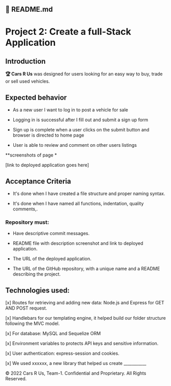 ## 📖 README.md

# Project 2: Create a full-Stack Application

##  Introduction
**🏆 Cars R Us** was designed for users looking for an easy way to buy, trade or sell used vehicles. 


## Expected behavior

- As a new user I want to log in to post a vehicle for sale

- Logging in is successful after I fill out and submit a sign up form 

- Sign up is complete when a user clicks on the submit button and browser is directed to home page 

- User is able to review and comment on other users listings 

**screenshots of page * 

[link to deployed application goes here]


## Acceptance Criteria
* It's done when I have created a file structure and proper naming syntax. 
  
* It's done when I have named all functions, indentation, quality comments,.


### Repository must:
- Have descriptive commit messages.

- README file with description screenshot and link to deployed application.

- The URL of the deployed application.

- The URL of the GitHub repository, with a unique name and a README describing the project.


## Technologies used:

[x] Routes for retrieving and adding new data: 
Node.js and Express for GET AND POST request.

[x] Handlebars for our templating engine, it helped build our folder structure following the MVC model.

[x] For database: MySQL and Sequelize ORM 

[x] Environment variables to protects API keys and sensitive information.

[x] User authentication: express-session and cookies.

[x] We used xxxxxx, a new library 
that helped us create ___________




© 2022 Cars R Us, Team-1. Confidential and Proprietary. All Rights Reserved.